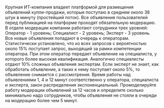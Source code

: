 Крупная ИТ-компания владеет платформой для размещения объявлений купли-продажи, которые поступаю в среднем около 38 штук в минуту (простейший поток). Все объявления пользователей перед публикацией на платформе проходят обязательную модерацию. В отделе модерации компании работают сотрудники трех уровней: Оператор - 1 уровень; Специалист - 2 уровень; Эксперт - 3 уровень. Все новые объявления попадают в очередь к операторам. Статистически установлено, что из всех запросов с вероятностью около 15% поступает запрос, выходящий за рамки компетенции оператора. При этом оператор передает объявление на специалиста, у которого более высокая квалификация. Аналогично специалисты отдают 10% сложных объявления экспертам. Если эксперт не знает, как обработать объявление, а таких к нему поступает около 5%, то объявление снимается с рассмотрения. Время работы над объявлениями 1, 4 и 12 минут соответственно у оператора, специалиста и эксперта, закон распределения экспоненциальный. Промоделируйте работу модерации объявлений за 12 часов и определите сколько минимально надо сотрудников, чтобы объявления не стояли в очереди на модерацию более чем 5 минут.